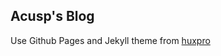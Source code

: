 ## Acusp's Blog

Use Github Pages and Jekyll theme from [huxpro](https://github.com/Huxpro/huxpro.github.io)
